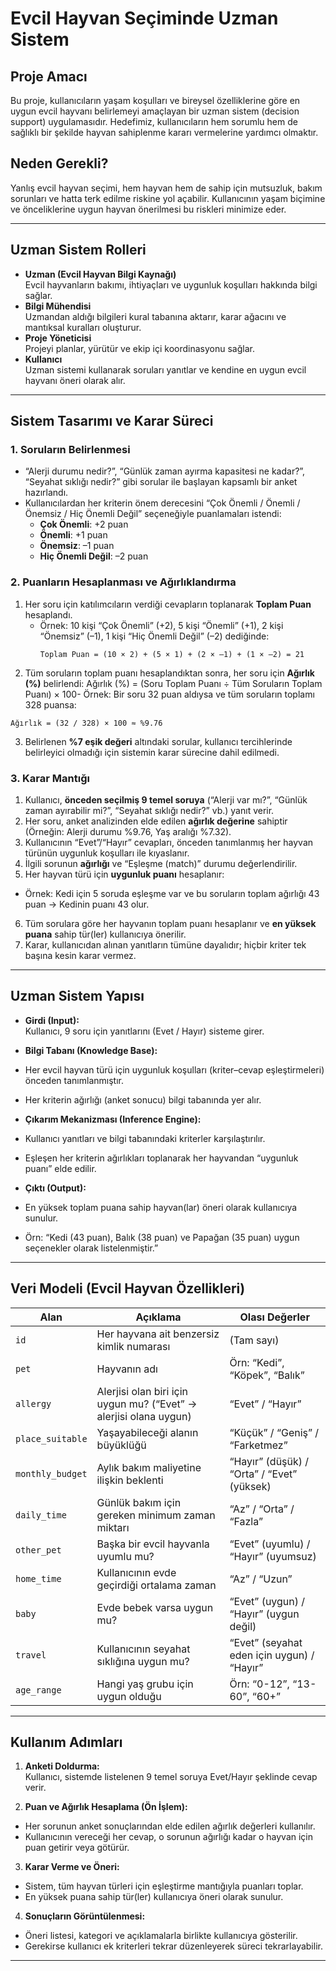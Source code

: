 # Evcil Hayvan Seçiminde Uzman Sistem

## Proje Amacı
Bu proje, kullanıcıların yaşam koşulları ve bireysel özelliklerine göre en uygun evcil hayvanı belirlemeyi amaçlayan bir uzman sistem (decision support) uygulamasıdır. Hedefimiz, kullanıcıların hem sorumlu hem de sağlıklı bir şekilde hayvan sahiplenme kararı vermelerine yardımcı olmaktır.

## Neden Gerekli?
Yanlış evcil hayvan seçimi, hem hayvan hem de sahip için mutsuzluk, bakım sorunları ve hatta terk edilme riskine yol açabilir. Kullanıcının yaşam biçimine ve önceliklerine uygun hayvan önerilmesi bu riskleri minimize eder.

---

## Uzman Sistem Rolleri
- **Uzman (Evcil Hayvan Bilgi Kaynağı)**  
  Evcil hayvanların bakımı, ihtiyaçları ve uygunluk koşulları hakkında bilgi sağlar.
- **Bilgi Mühendisi**  
  Uzmandan aldığı bilgileri kural tabanına aktarır, karar ağacını ve mantıksal kuralları oluşturur.
- **Proje Yöneticisi**  
  Projeyi planlar, yürütür ve ekip içi koordinasyonu sağlar.
- **Kullanıcı**  
  Uzman sistemi kullanarak soruları yanıtlar ve kendine en uygun evcil hayvanı öneri olarak alır.

---

## Sistem Tasarımı ve Karar Süreci

### 1. Soruların Belirlenmesi
- “Alerji durumu nedir?”, “Günlük zaman ayırma kapasitesi ne kadar?”, “Seyahat sıklığı nedir?” gibi sorular ile başlayan kapsamlı bir anket hazırlandı.
- Kullanıcılardan her kriterin önem derecesini “Çok Önemli / Önemli / Önemsiz / Hiç Önemli Değil” seçeneğiyle puanlamaları istendi:
  - **Çok Önemli**: +2 puan  
  - **Önemli**: +1 puan  
  - **Önemsiz**: –1 puan  
  - **Hiç Önemli Değil**: –2 puan  

### 2. Puanların Hesaplanması ve Ağırlıklandırma
1. Her soru için katılımcıların verdiği cevapların toplanarak **Toplam Puan** hesaplandı.  
   - Örnek: 10 kişi “Çok Önemli” (+2), 5 kişi “Önemli” (+1), 2 kişi “Önemsiz” (–1), 1 kişi “Hiç Önemli Değil” (–2) dediğinde:
     ```
     Toplam Puan = (10 × 2) + (5 × 1) + (2 × –1) + (1 × –2) = 21
     ```
2. Tüm soruların toplam puanı hesaplandıktan sonra, her soru için **Ağırlık (%)** belirlendi:
   Ağırlık (%) = (Soru Toplam Puanı ÷ Tüm Soruların Toplam Puanı) × 100-
   Örnek: Bir soru 32 puan aldıysa ve tüm soruların toplamı 328 puansa:
  ```
  Ağırlık = (32 / 328) × 100 ≈ %9.76
  ```
3. Belirlenen **%7 eşik değeri** altındaki sorular, kullanıcı tercihlerinde belirleyici olmadığı için sistemin karar sürecine dahil edilmedi.

### 3. Karar Mantığı
1. Kullanıcı, **önceden seçilmiş 9 temel soruya** (“Alerji var mı?”, “Günlük zaman ayırabilir mi?”, “Seyahat sıklığı nedir?” vb.) yanıt verir.  
2. Her soru, anket analizinden elde edilen **ağırlık değerine** sahiptir (Örneğin: Alerji durumu %9.76, Yaş aralığı %7.32).  
3. Kullanıcının “Evet”/“Hayır” cevapları, önceden tanımlanmış her hayvan türünün uygunluk koşulları ile kıyaslanır.  
4. İlgili sorunun **ağırlığı** ve “Eşleşme (match)” durumu değerlendirilir.  
5. Her hayvan türü için **uygunluk puanı** hesaplanır:
- Örnek: Kedi için 5 soruda eşleşme var ve bu soruların toplam ağırlığı 43 puan → Kedinin puanı 43 olur.  
6. Tüm sorulara göre her hayvanın toplam puanı hesaplanır ve **en yüksek puana** sahip tür(ler) kullanıcıya önerilir.  
7. Karar, kullanıcıdan alınan yanıtların tümüne dayalıdır; hiçbir kriter tek başına kesin karar vermez.

---

## Uzman Sistem Yapısı

- **Girdi (Input):**  
Kullanıcı, 9 soru için yanıtlarını (Evet / Hayır) sisteme girer.

- **Bilgi Tabanı (Knowledge Base):**  
- Her evcil hayvan türü için uygunluk koşulları (kriter–cevap eşleştirmeleri) önceden tanımlanmıştır.  
- Her kriterin ağırlığı (anket sonucu) bilgi tabanında yer alır.

- **Çıkarım Mekanizması (Inference Engine):**  
- Kullanıcı yanıtları ve bilgi tabanındaki kriterler karşılaştırılır.  
- Eşleşen her kriterin ağırlıkları toplanarak her hayvandan “uygunluk puanı” elde edilir.

- **Çıktı (Output):**  
- En yüksek toplam puana sahip hayvan(lar) öneri olarak kullanıcıya sunulur.  
- Örn: “Kedi (43 puan), Balık (38 puan) ve Papağan (35 puan) uygun seçenekler olarak listelenmiştir.”

---

## Veri Modeli (Evcil Hayvan Özellikleri)
| Alan            | Açıklama                                                                 | Olası Değerler           |
|-----------------|--------------------------------------------------------------------------|--------------------------|
| `id`            | Her hayvana ait benzersiz kimlik numarası                                 | (Tam sayı)               |
| `pet`           | Hayvanın adı                                                            | Örn: “Kedi”, “Köpek”, “Balık” |
| `allergy`       | Alerjisi olan biri için uygun mu? (“Evet” → alerjisi olana uygun)       | “Evet” / “Hayır”         |
| `place_suitable`| Yaşayabileceği alanın büyüklüğü                                          | “Küçük” / “Geniş” / “Farketmez” |
| `monthly_budget`| Aylık bakım maliyetine ilişkin beklenti                                   | “Hayır” (düşük) / “Orta” / “Evet” (yüksek) |
| `daily_time`    | Günlük bakım için gereken minimum zaman miktarı                           | “Az” / “Orta” / “Fazla”  |
| `other_pet`     | Başka bir evcil hayvanla uyumlu mu?                                      | “Evet” (uyumlu) / “Hayır” (uyumsuz) |
| `home_time`     | Kullanıcının evde geçirdiği ortalama zaman                                 | “Az” / “Uzun”            |
| `baby`          | Evde bebek varsa uygun mu?                                               | “Evet” (uygun) / “Hayır” (uygun değil) |
| `travel`        | Kullanıcının seyahat sıklığına uygun mu?                                  | “Evet” (seyahat eden için uygun) / “Hayır” |
| `age_range`     | Hangi yaş grubu için uygun olduğu                                          | Örn: “0-12”, “13-60”, “60+” |

---

## Kullanım Adımları
1. **Anketi Doldurma:**  
Kullanıcı, sistemde listelenen 9 temel soruya Evet/Hayır şeklinde cevap verir.

2. **Puan ve Ağırlık Hesaplama (Ön İşlem):**  
- Her sorunun anket sonuçlarından elde edilen ağırlık değerleri kullanılır.  
- Kullanıcının vereceği her cevap, o sorunun ağırlığı kadar o hayvan için puan getirir veya götürür.

3. **Karar Verme ve Öneri:**  
- Sistem, tüm hayvan türleri için eşleştirme mantığıyla puanları toplar.  
- En yüksek puana sahip tür(ler) kullanıcıya öneri olarak sunulur.

4. **Sonuçların Görüntülenmesi:**  
- Öneri listesi, kategori ve açıklamalarla birlikte kullanıcıya gösterilir.  
- Gerekirse kullanıcı ek kriterleri tekrar düzenleyerek süreci tekrarlayabilir.

---
